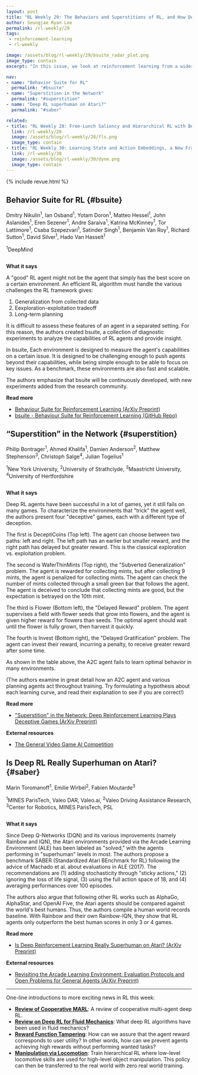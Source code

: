 ```yaml
---
layout: post
title: "RL Weekly 29: The Behaviors and Superstitions of RL, and How Deep RL Compares with the Best Humans in Atari"
author: Seungjae Ryan Lee
permalink: /rl-weekly/29
tags:
 - reinforcement-learning
 - rl-weekly

image: /assets/blog/rl-weekly/29/bsuite_radar_plot.png
image_type: contain
excerpt: "In this issue, we look at reinforcement learning from a wider perspective. We look at new environments and experiments that are designed to test and challenge the agents' capabilities. We also compare existing RL agents against the playthroughs of best Atari human players."

nav:
- name: "Behavior Suite for RL"
  permalink: "#bsuite"
- name: "Superstition in the Network"
  permalink: "#superstition"
- name: "Deep RL superhuman on Atari?"
  permalink: "#saber"

related:
- title: "RL Weekly 28: Free-Lunch Saliency and Hierarchical RL with Behavior Cloning"
  link: /rl-weekly/28
  image: /assets/blog/rl-weekly/28/fls.png
  image_type: contain
- title: "RL Weekly 30: Learning State and Action Embeddings, a New Framework for RL in Games, and an Interactive Variant of Question Answering"
  link: /rl-weekly/30
  image: /assets/blog/rl-weekly/30/dyne.png
  image_type: contain
---
```



{% include revue.html %}


## Behavior Suite for RL {#bsuite}

<p class="authors" style="font-size: 1em">
Dmitry Nikulin<sup>1</sup>,
Ian Osband<sup>1</sup>,
Yotam Doron<sup>1</sup>,
Matteo Hessel<sup>1</sup>,
John Aslanides<sup>1</sup>,
Eren Sezener<sup>1</sup>,
Andre Saraiva<sup>1</sup>,
Katrina McKinney<sup>1</sup>,
Tor Lattimore<sup>1</sup>,
Csaba Szepezvari<sup>1</sup>,
Satinder Singh<sup>1</sup>,
Benjamin Van Roy<sup>1</sup>,
Richard Sutton<sup>1</sup>,
David Silver<sup>1</sup>,
Hado Van Hasselt<sup>1</sup>
</p>
<p class="authors__institutions" style="font-size: 1em">
    <sup>1</sup>DeepMind
</p>

<div class="w50">
  <img src="{{ absolute_url }}/assets/blog/rl-weekly/29/bsuite_radar_plot.png" alt="">
</div>

**What it says**

A "good" RL agent might not be the agent that simply has the best score on a certain environment. An efficient RL algorithm must handle the various challenges the RL framework gives:

1. Generalization from collected data
2. Eexploration-exploitation tradeoff
3. Long-term planning

It is difficult to assess these features of an agent in a separated setting. For this reason, the authors created bsuite, a collection of diagnostic experiments to analyze the capabilities of RL agents and provide insight.

In bsuite, Each environment is designed to measure the agent's capabilities on a certain issue. It is designed to be challenging enough to push agents beyond their capabilities, while being simple enough to be able to focus on key issues. As a benchmark, these environments are also fast and scalable.

The authors emphasize that bsuite will be continuously developed, with new experiments added from the research community.

**Read more**

- [Behaviour Suite for Reinforcement Learning (ArXiv Preprint)](https://arxiv.org/abs/1908.03568)
- [bsuite - Behaviour Suite for Reinforcement Learning (GitHub Repo)](http://github.com/deepmind/bsuite)




## “Superstition” in the Network {#superstition}

<p class="authors" style="font-size: 1em">
Philip Bontrager<sup>1</sup>,
Ahmed Khalifa<sup>1</sup>,
Damien Anderson<sup>2</sup>,
Matthew Stephenson<sup>3</sup>,
Christoph Salge<sup>4</sup>,
Julian Togelius<sup>1</sup>
</p>
<p class="authors__institutions" style="font-size: 1em">
    <sup>1</sup>New York University,
    <sup>2</sup>University of Strathclyde,
    <sup>3</sup>Maastricht University,
    <sup>4</sup>University of Hertfordshire
</p>

<div class="w80">
  <img src="{{ absolute_url }}/assets/blog/rl-weekly/29/superstition_envs.png" alt="">
</div>
<div class="w60">
  <img src="{{ absolute_url }}/assets/blog/rl-weekly/29/superstition_table.png" alt="">
</div>

**What it says**

Deep RL agents have been successful in a lot of games, yet it still fails on many games. To characterize the environments that "trick" the agent well, the authors present four "deceptive" games, each with a different type of deception.

The first is DeceptiCoins (Top left). The agent can choose between two paths: left and right. The left path has an earlier but smaller reward, and the right path has delayed but greater reward. This is the classical exploration vs. exploitation problem.

The second is WaferThinMints (Top right), the "Subverted Generalization" problem. The agent is rewarded for collecting mints, but after collecting 9 mints, the agent is penalized for collecting mints. The agent can check the number of mints collected through a small green bar that follows the agent. The agent is deceived to conclude that collecting mints are good, but the expectation is betrayed on the 10th mint.

The third is Flower (Bottom left), the "Delayed Reward" problem. The agent supervises a field with flower seeds that grow into flowers, and the agent is given higher reward for flowers than seeds. The optimal agent should wait until the flower is fully grown, then harvest it quickly.

The fourth is Invest (Bottom right), the "Delayed Gratification" problem. The agent can invest their reward, incurring a penalty, to receive greater reward after some time.

As shown in the table above, the A2C agent fails to learn optimal behavior in many environments.

(The authors examine in great detail how an A2C agent and various planning agents act throughout training. Try formulating a hypothesis about each learning curve, and read their explanation to see if you are correct!)

**Read more**

- ["Superstition" in the Network: Deep Reinforcement Learning Plays Deceptive Games (ArXiv Preprint)](https://arxiv.org/abs/1908.04436)

**External resources**

- [The General Video Game AI Competition](http://www.gvgai.net/)




## Is Deep RL Really Superhuman on Atari? {#saber}

<p class="authors" style="font-size: 1em">
Marin Toromanoff<sup>1</sup>,
Emilie Wirbel<sup>2</sup>,
Fabien Moutarde<sup>3</sup>
</p>
<p class="authors__institutions" style="font-size: 1em">
    <sup>1</sup>MINES ParisTech, Valeo DAR, Valeo.ai,
    <sup>2</sup>Valeo Driving Assistance Research,
    <sup>3</sup>Center for Robotics, MINES ParisTech, PSL
</p>

<div class="w40">
  <img src="{{ absolute_url }}/assets/blog/rl-weekly/29/saber_beginner_vs_pro.png" alt="">
</div>

**What it says**

Since Deep Q-Networks (DQN) and its various improvements (namely Rainbow and IQN), the Atari environments provided via the Arcade Learning Environment (ALE) has been labeled as "solved," with the agents performing in "superhuman" levels in most. The authors propose a benchmark SABER (Standardized Atari BEnchmark for RL) following the advice of Machado et al. about evaluations in ALE (2017). The recommendations are (1) adding stochasticity through "sticky actions," (2) ignoring the loss of life signal, (3) using the full action space of 18, and (4) averaging performances over 100 episodes.

The authors also argue that following other RL works such as AlphaGo, AlphaStar, and OpenAI Five, the Atari agents should be compared against the world's best humans. Thus, the authors compile a human world records baseline. With Rainbow and their own Rainbow-IQN, they show that RL agents only outperform the best human scores in only 3 or 4 games.

**Read more**

- [Is Deep Reinforcement Learning Really Superhuman on Atari? (ArXiv Preprint)](https://arxiv.org/abs/1908.04683)

**External resources**

- [Revisiting the Arcade Learning Environment: Evaluation Protocols and Open Problems for General Agents (ArXiv Preprint)](https://arxiv.org/abs/1709.06009)




------

<div id="one-liners"></div>

One-line introductions to more exciting news in RL this week:

- [**Review of Cooperative MARL**](https://arxiv.org/abs/1908.03963): A review of cooperative multi-agent deep RL.
- [**Review on Deep RL for Fluid Mechanics**](https://arxiv.org/abs/1908.04127): What deep RL algorithms have been used in fluid mechanics?
- [**Reward Function Tampering**](https://arxiv.org/abs/1908.04734): How can we assure that the agent reward corresponds to user utility? In other words, how can we prevent agents achieving high rewards without performing wanted tasks?
- [**Manipulation via Locomotion**](https://arxiv.org/abs/1908.05224): Train hierarchical RL where low-level locomotive skills are used for high-level object manipulation. This policy can then be transferred to the real world with zero real world training.
